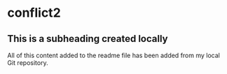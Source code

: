 # conflict2

## This is a subheading created locally

All of this content added to the readme file has been added from my local Git repository.